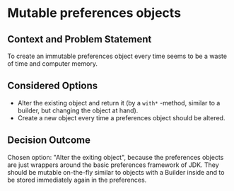 # Mutable preferences objects

## Context and Problem Statement

To create an immutable preferences object every time seems to be a waste of time and computer memory.

## Considered Options

* Alter the existing object and return it (by a `with*` -method, similar to a builder, but changing the object at hand).
* Create a new object every time a preferences object should be altered.

## Decision Outcome

Chosen option: "Alter the exiting object", because the preferences objects are just wrappers around the basic preferences framework of JDK. They
should be mutable on-the-fly similar to objects with a Builder inside and to be stored immediately again in the
preferences.

